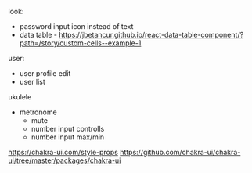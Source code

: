 look:

-   password input icon instead of text
-   data table - https://jbetancur.github.io/react-data-table-component/?path=/story/custom-cells--example-1

user:

-   user profile edit
-   user list

ukulele

-   metronome
    -   mute
    -   number input controlls
    -   number input max/min

https://chakra-ui.com/style-props
https://github.com/chakra-ui/chakra-ui/tree/master/packages/chakra-ui
